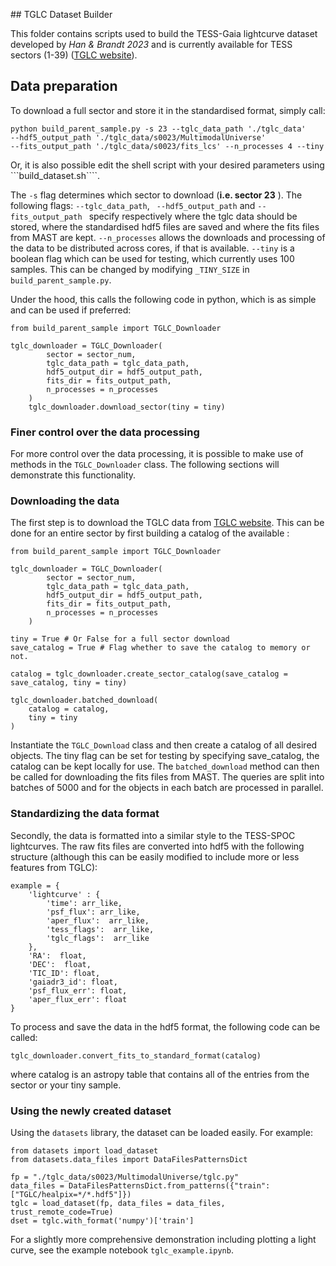 ## TGLC Dataset Builder

This folder contains scripts used to build the TESS-Gaia lightcurve dataset developed by *Han & Brandt 2023* and is currently available for TESS sectors (1-39) ([TGLC website](https://archive.stsci.edu/hlsp/tglc)).

## Data preparation 
To download a full sector and store it in the standardised format, simply call:

```
python build_parent_sample.py -s 23 --tglc_data_path './tglc_data' 
--hdf5_output_path './tglc_data/s0023/MultimodalUniverse' 
--fits_output_path './tglc_data/s0023/fits_lcs' --n_processes 4 --tiny
```

Or, it is also possible edit the shell script with your desired parameters using ```build_dataset.sh````.

The ```-s``` flag determines which sector to download (**i.e. sector 23** ). The following flags: ```--tglc_data_path```, ``` --hdf5_output_path``` and ```--fits_output_path ``` specify respectively where the tglc data should be stored, where the standardised hdf5 files are saved and where the fits files from MAST are kept. ```--n_processes``` allows the downloads and processing of the data to be distributed across cores, if that is available. ```--tiny``` is a boolean flag which can be used for testing, which currently uses 100 samples. This can be changed by modifying ```_TINY_SIZE``` in ```build_parent_sample.py```.

Under the hood, this calls the following code in python, which is as simple and can be used if preferred:

```
from build_parent_sample import TGLC_Downloader

tglc_downloader = TGLC_Downloader(
        sector = sector_num, 
        tglc_data_path = tglc_data_path, 
        hdf5_output_dir = hdf5_output_path,
        fits_dir = fits_output_path,
        n_processes = n_processes
    )
    tglc_downloader.download_sector(tiny = tiny)
```

### Finer control over the data processing
For more control over the data processing, it is possible to make use of methods in the ```TGLC_Downloader``` class. 
The following sections will demonstrate this functionality.

### Downloading the data 
The first step is to download the TGLC data from [TGLC website](https://archive.stsci.edu/hlsp/tglc). This can be done for an entire sector by first building a catalog of the available : 

```
from build_parent_sample import TGLC_Downloader

tglc_downloader = TGLC_Downloader(
        sector = sector_num, 
        tglc_data_path = tglc_data_path, 
        hdf5_output_dir = hdf5_output_path,
        fits_dir = fits_output_path,
        n_processes = n_processes
    )

tiny = True # Or False for a full sector download
save_catalog = True # Flag whether to save the catalog to memory or not.

catalog = tglc_downloader.create_sector_catalog(save_catalog = save_catalog, tiny = tiny) 

tglc_downloader.batched_download(
    catalog = catalog,
    tiny = tiny
)
```

Instantiate the ```TGLC_Download``` class and then create a catalog of all desired objects. The tiny flag can be set for testing by specifying save_catalog, the catalog can be kept locally for use. The  ```batched_download``` method can then be called for downloading the fits files from MAST. The queries are split into batches of 5000 and for the objects in each batch are processed in parallel. 

### Standardizing the data format 
Secondly, the data is formatted into a similar style to the TESS-SPOC lightcurves. The raw fits files are converted into hdf5 with the following structure (although this can be easily modified to include more or less features from TGLC):

```
example = {
    'lightcurve' : {
        'time': arr_like,
        'psf_flux': arr_like,
        'aper_flux':  arr_like,
        'tess_flags':  arr_like,
        'tglc_flags':  arr_like
    }, 
    'RA':  float,
    'DEC':  float,
    'TIC_ID': float,
    'gaiadr3_id': float,
    'psf_flux_err': float,
    'aper_flux_err': float
}
```

To process and save the data in the hdf5 format, the following code can be called:

```
tglc_downloader.convert_fits_to_standard_format(catalog)
```

where catalog is an astropy table that contains all of the entries from the sector or your tiny sample.

### Using the newly created dataset

Using the ```datasets``` library, the dataset can be loaded easily. For example:

```
from datasets import load_dataset
from datasets.data_files import DataFilesPatternsDict

fp = "./tglc_data/s0023/MultimodalUniverse/tglc.py"
data_files = DataFilesPatternsDict.from_patterns({"train": ["TGLC/healpix=*/*.hdf5"]})
tglc = load_dataset(fp, data_files = data_files, trust_remote_code=True)
dset = tglc.with_format('numpy')['train']
```

For a slightly more comprehensive demonstration including plotting a light curve, see the example notebook ```tglc_example.ipynb```.